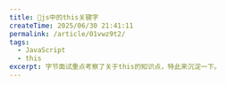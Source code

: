 ```yaml
---
title: 🐳js中的this关键字
createTime: 2025/06/30 21:41:11
permalink: /article/01vwz9t2/
tags: 
  - JavaScript
  - this
excerpt: 字节面试重点考察了关于this的知识点，特此来沉淀一下。
---
```

